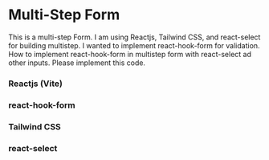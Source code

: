 # Multi-Step Form

This is a multi-step Form. I am using Reactjs, Tailwind CSS, and react-select for building multistep. I wanted to implement react-hook-form for validation. How to implement react-hook-form in multistep form with react-select ad other inputs. Please implement this code.

### Reactjs (Vite)
### react-hook-form
### Tailwind CSS
### react-select


